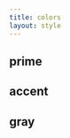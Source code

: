 ```yaml
---
title: colors
layout: style
---
```


<section class="palette" role="presentation">
<h2 data-ccs-colors="invert">prime</h2>
<div style="--show: var(--prime-palette)"></div>
</section>

<section class="palette" role="presentation">
<h2 data-ccs-colors="invert">accent</h2>
<div style="--show: var(--accent-palette)"></div>
</section>

<section class="palette" role="presentation">
<h2 data-ccs-colors="invert">gray</h2>
<div style="--show: var(--gray-palette)"></div>
</section>
